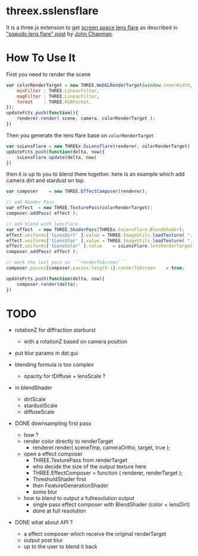 threex.sslensflare
==================

It is a three.js extension to get 
[screen space lens flare]()
as described in 
["pseudo lens flare" post](http://john-chapman-graphics.blogspot.fr/2013/02/pseudo-lens-flare.html)
by 
[John Chapman](http://john-chapman-graphics.blogspot.fr).

How To Use It
=============

First you need to render the scene 

```javascript
var colorRenderTarget = new THREE.WebGLRenderTarget(window.innerWidth, window.innerHeight, {
	minFilter : THREE.LinearFilter,
	magFilter : THREE.LinearFilter,
	format    : THREE.RGBFormat,
});
updateFcts.push(function(){
	renderer.render( scene, camera, colorRenderTarget );    
})
```

Then you generate the lens flare base on ```colorRenderTarget```

```javascript
var ssLensFlare	= new THREEx.SsLensFlare(renderer, colorRenderTarget)
updateFcts.push(function(delta, now){
	ssLensFlare.update(delta, now)
})
```

then it is up to you to blend them together. here is an example which 
add camera dirt and stardust on top.

```javascript
var composer	= new THREE.EffectComposer(renderer);

// add Render Pass
var effect	= new THREE.TexturePass(colorRenderTarget);
composer.addPass( effect );

// add blend with lensflare
var effect	= new THREE.ShaderPass(THREEx.SsLensFlare.BlendShader);
effect.uniforms['tLensDirt' ].value	= THREE.ImageUtils.loadTexture( "../images/lensdirt.png" )
effect.uniforms['tLensStar' ].value	= THREE.ImageUtils.loadTexture( "../images/lensstar.png" )
effect.uniforms['tLensColor' ].value	= ssLensFlare.lensRenderTarget
composer.addPass( effect );	

// mark the last pass as ```renderToScreen```
composer.passes[composer.passes.length-1].renderToScreen	= true;

updateFcts.push(function(delta, now){
	composer.render(delta);
})	
```

TODO
====
* rotationZ for diffraction starburst
  * with a rotationZ based on camera position 
* put blur params in dat.gui
* blending formula is too complex
  * opacity for tDiffuse + lensScale ? 
* in blendShader
  * dirtScale
  * stardustScale
  * diffuseScale

* DONE downsampling first pass
  * how ?
  * render color directly to renderTarget
    * renderer.render( sceneTmp, cameraOrtho, target, true );
  * open a effect composer
    * THREE.TexturePass from renderTarget
    * who decide the size of the output texture here
    * THREE.EffectComposer = function ( renderer, renderTarget );
    * ThresholdShader first
    * then FeatureGenerationShader
    * some blur
  * how to blend to output a fullresolution output
    * single pass effect composer with BlendShader (color + lensDirt)
    * done at full resolution
* DONE what about API ?
  * a effect composer which receive the original renderTarget
  * output post blur
  * up to the user to blend it back
